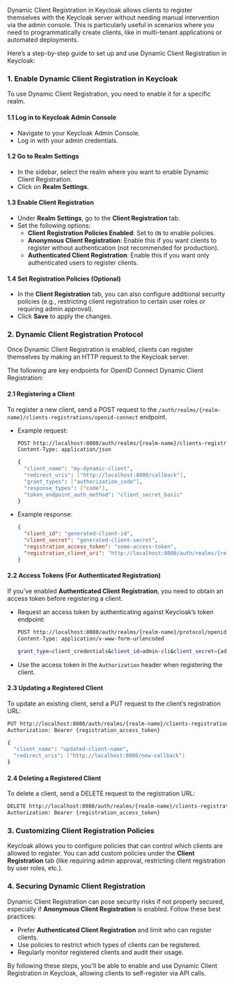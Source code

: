 Dynamic Client Registration in Keycloak allows clients to register themselves with the Keycloak server without needing manual intervention via the admin console. This is particularly useful in scenarios where you need to programmatically create clients, like in multi-tenant applications or automated deployments.

Here’s a step-by-step guide to set up and use Dynamic Client Registration in Keycloak:

### **1. Enable Dynamic Client Registration in Keycloak**

To use Dynamic Client Registration, you need to enable it for a specific realm.

#### **1.1 Log in to Keycloak Admin Console**
- Navigate to your Keycloak Admin Console.
- Log in with your admin credentials.

#### **1.2 Go to Realm Settings**
- In the sidebar, select the realm where you want to enable Dynamic Client Registration.
- Click on **Realm Settings**.

#### **1.3 Enable Client Registration**
- Under **Realm Settings**, go to the **Client Registration** tab.
- Set the following options:
    - **Client Registration Policies Enabled**: Set to `ON` to enable policies.
    - **Anonymous Client Registration**: Enable this if you want clients to register without authentication (not recommended for production).
    - **Authenticated Client Registration**: Enable this if you want only authenticated users to register clients.

#### **1.4 Set Registration Policies (Optional)**
- In the **Client Registration** tab, you can also configure additional security policies (e.g., restricting client registration to certain user roles or requiring admin approval).
- Click **Save** to apply the changes.

### **2. Dynamic Client Registration Protocol**
Once Dynamic Client Registration is enabled, clients can register themselves by making an HTTP request to the Keycloak server.

The following are key endpoints for OpenID Connect Dynamic Client Registration:

#### **2.1 Registering a Client**
To register a new client, send a POST request to the `/auth/realms/{realm-name}/clients-registrations/openid-connect` endpoint.

- Example request:
  ```bash
  POST http://localhost:8080/auth/realms/{realm-name}/clients-registrations/openid-connect
  Content-Type: application/json

  {
    "client_name": "my-dynamic-client",
    "redirect_uris": ["http://localhost:8080/callback"],
    "grant_types": ["authorization_code"],
    "response_types": ["code"],
    "token_endpoint_auth_method": "client_secret_basic"
  }
  ```

- Example response:
  ```json
  {
    "client_id": "generated-client-id",
    "client_secret": "generated-client-secret",
    "registration_access_token": "some-access-token",
    "registration_client_uri": "http://localhost:8080/auth/realms/{realm-name}/clients-registrations/openid-connect/{client-id}"
  }
  ```

#### **2.2 Access Tokens (For Authenticated Registration)**
If you’ve enabled **Authenticated Client Registration**, you need to obtain an access token before registering a client.

- Request an access token by authenticating against Keycloak’s token endpoint:
  ```bash
  POST http://localhost:8080/auth/realms/{realm-name}/protocol/openid-connect/token
  Content-Type: application/x-www-form-urlencoded

  grant_type=client_credentials&client_id=admin-cli&client_secret={admin-cli-secret}
  ```

- Use the access token in the `Authorization` header when registering the client.

#### **2.3 Updating a Registered Client**
To update an existing client, send a PUT request to the client’s registration URL:
   ```bash
   PUT http://localhost:8080/auth/realms/{realm-name}/clients-registrations/openid-connect/{client-id}
   Authorization: Bearer {registration_access_token}

   {
     "client_name": "updated-client-name",
     "redirect_uris": ["http://localhost:8080/new-callback"]
   }
   ```

#### **2.4 Deleting a Registered Client**
To delete a client, send a DELETE request to the registration URL:
   ```bash
   DELETE http://localhost:8080/auth/realms/{realm-name}/clients-registrations/openid-connect/{client-id}
   Authorization: Bearer {registration_access_token}
   ```

### **3. Customizing Client Registration Policies**
Keycloak allows you to configure policies that can control which clients are allowed to register. You can add custom policies under the **Client Registration** tab (like requiring admin approval, restricting client registration by user roles, etc.).

### **4. Securing Dynamic Client Registration**
Dynamic Client Registration can pose security risks if not properly secured, especially if **Anonymous Client Registration** is enabled. Follow these best practices:
- Prefer **Authenticated Client Registration** and limit who can register clients.
- Use policies to restrict which types of clients can be registered.
- Regularly monitor registered clients and audit their usage.

By following these steps, you'll be able to enable and use Dynamic Client Registration in Keycloak, allowing clients to self-register via API calls.